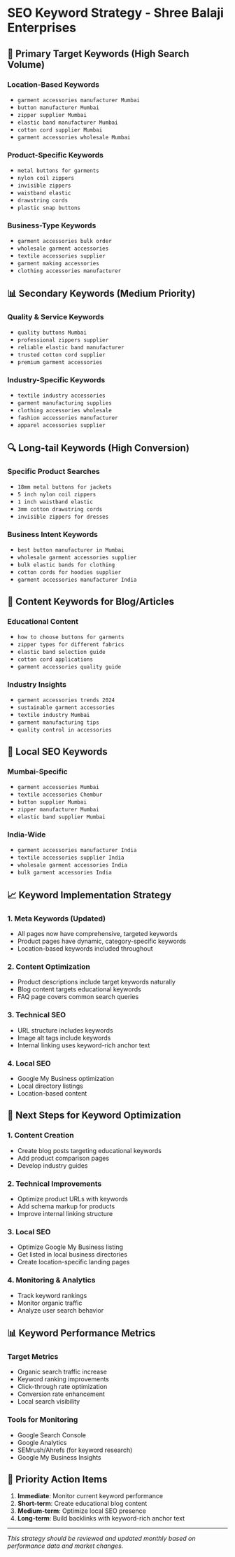 # SEO Keyword Strategy - Shree Balaji Enterprises

## 🎯 Primary Target Keywords (High Search Volume)

### Location-Based Keywords
- `garment accessories manufacturer Mumbai`
- `button manufacturer Mumbai`
- `zipper supplier Mumbai`
- `elastic band manufacturer Mumbai`
- `cotton cord supplier Mumbai`
- `garment accessories wholesale Mumbai`

### Product-Specific Keywords
- `metal buttons for garments`
- `nylon coil zippers`
- `invisible zippers`
- `waistband elastic`
- `drawstring cords`
- `plastic snap buttons`

### Business-Type Keywords
- `garment accessories bulk order`
- `wholesale garment accessories`
- `textile accessories supplier`
- `garment making accessories`
- `clothing accessories manufacturer`

## 📊 Secondary Keywords (Medium Priority)

### Quality & Service Keywords
- `quality buttons Mumbai`
- `professional zippers supplier`
- `reliable elastic band manufacturer`
- `trusted cotton cord supplier`
- `premium garment accessories`

### Industry-Specific Keywords
- `textile industry accessories`
- `garment manufacturing supplies`
- `clothing accessories wholesale`
- `fashion accessories manufacturer`
- `apparel accessories supplier`

## 🔍 Long-tail Keywords (High Conversion)

### Specific Product Searches
- `18mm metal buttons for jackets`
- `5 inch nylon coil zippers`
- `1 inch waistband elastic`
- `3mm cotton drawstring cords`
- `invisible zippers for dresses`

### Business Intent Keywords
- `best button manufacturer in Mumbai`
- `wholesale garment accessories supplier`
- `bulk elastic bands for clothing`
- `cotton cords for hoodies supplier`
- `garment accessories manufacturer India`

## 📝 Content Keywords for Blog/Articles

### Educational Content
- `how to choose buttons for garments`
- `zipper types for different fabrics`
- `elastic band selection guide`
- `cotton cord applications`
- `garment accessories quality guide`

### Industry Insights
- `garment accessories trends 2024`
- `sustainable garment accessories`
- `textile industry Mumbai`
- `garment manufacturing tips`
- `quality control in accessories`

## 🎯 Local SEO Keywords

### Mumbai-Specific
- `garment accessories Mumbai`
- `textile accessories Chembur`
- `button supplier Mumbai`
- `zipper manufacturer Mumbai`
- `elastic band supplier Mumbai`

### India-Wide
- `garment accessories manufacturer India`
- `textile accessories supplier India`
- `wholesale garment accessories India`
- `bulk garment accessories India`

## 📈 Keyword Implementation Strategy

### 1. Meta Keywords (Updated)
- All pages now have comprehensive, targeted keywords
- Product pages have dynamic, category-specific keywords
- Location-based keywords included throughout

### 2. Content Optimization
- Product descriptions include target keywords naturally
- Blog content targets educational keywords
- FAQ page covers common search queries

### 3. Technical SEO
- URL structure includes keywords
- Image alt tags include keywords
- Internal linking uses keyword-rich anchor text

### 4. Local SEO
- Google My Business optimization
- Local directory listings
- Location-based content

## 🚀 Next Steps for Keyword Optimization

### 1. Content Creation
- Create blog posts targeting educational keywords
- Add product comparison pages
- Develop industry guides

### 2. Technical Improvements
- Optimize product URLs with keywords
- Add schema markup for products
- Improve internal linking structure

### 3. Local SEO
- Optimize Google My Business listing
- Get listed in local business directories
- Create location-specific landing pages

### 4. Monitoring & Analytics
- Track keyword rankings
- Monitor organic traffic
- Analyze user search behavior

## 📊 Keyword Performance Metrics

### Target Metrics
- Organic search traffic increase
- Keyword ranking improvements
- Click-through rate optimization
- Conversion rate enhancement
- Local search visibility

### Tools for Monitoring
- Google Search Console
- Google Analytics
- SEMrush/Ahrefs (for keyword research)
- Google My Business Insights

## 🎯 Priority Action Items

1. **Immediate**: Monitor current keyword performance
2. **Short-term**: Create educational blog content
3. **Medium-term**: Optimize local SEO presence
4. **Long-term**: Build backlinks with keyword-rich anchor text

---

*This strategy should be reviewed and updated monthly based on performance data and market changes.* 